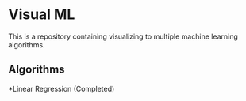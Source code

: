 # Visual ML
This is a repository containing visualizing to multiple machine learning algorithms.

## Algorithms
*Linear Regression (Completed)
